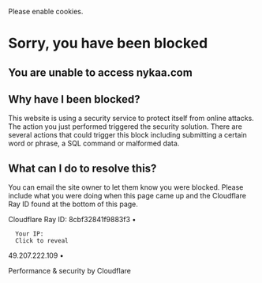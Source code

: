 Please enable cookies.

# Sorry, you have been blocked

## You are unable to access nykaa.com

## Why have I been blocked?

This website is using a security service to protect itself from online attacks. The action you just performed triggered the security solution. There are several actions that could trigger this block including submitting a certain word or phrase, a SQL command or malformed data.

## What can I do to resolve this?

You can email the site owner to let them know you were blocked. Please include what you were doing when this page came up and the Cloudflare Ray ID found at the bottom of this page.

Cloudflare Ray ID: 8cbf32841f9883f3
•

      Your IP:
      Click to reveal
49.207.222.109
•

Performance & security by Cloudflare